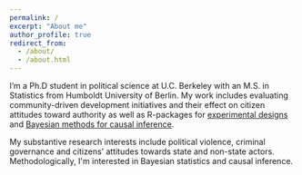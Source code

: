 ```yaml
---
permalink: /
excerpt: "About me"
author_profile: true
redirect_from: 
  - /about/
  - /about.html
---
```


I’m a Ph.D student in political science at U.C. Berkeley with an M.S. in Statistics from Humboldt University of Berlin.  My work includes evaluating community-driven development initiatives and their effect on citizen attitudes toward authority as well as R-packages for [experimental designs](https://declaredesign.org/library/) and [Bayesian methods for causal inference](https://github.com/macartan/CausalQueries). 

My substantive research interests include political violence, criminal governance and citizens’ attitudes towards state and non-state actors. Methodologically, I'm interested in Bayesian statistics and causal inference.

